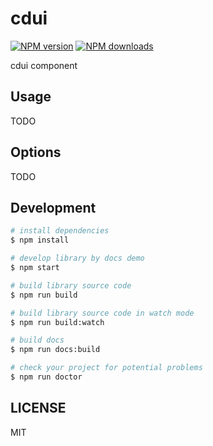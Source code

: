 # cdui

[![NPM version](https://img.shields.io/npm/v/cdui.svg?style=flat)](https://npmjs.org/package/cdui)
[![NPM downloads](http://img.shields.io/npm/dm/cdui.svg?style=flat)](https://npmjs.org/package/cdui)

cdui component

## Usage

TODO

## Options

TODO

## Development

```bash
# install dependencies
$ npm install

# develop library by docs demo
$ npm start

# build library source code
$ npm run build

# build library source code in watch mode
$ npm run build:watch

# build docs
$ npm run docs:build

# check your project for potential problems
$ npm run doctor
```

## LICENSE

MIT
